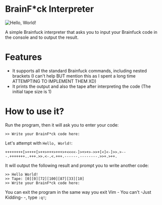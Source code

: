 # BrainF*ck Interpreter
![Hello, World!](https://upload.wikimedia.org/wikipedia/commons/thumb/b/b4/Hello_World_Brainfuck.png/280px-Hello_World_Brainfuck.png)

A simple Brainfuck interpreter that asks you to input your Brainfuck code in the console and to output the result.  
# Features
- It supports all the standard Brainfuck commands, including nested brackets (I can't help BUT mention this as I spent a long time ATTEMPTING TO IMPLEMENT THEM XD)
- It prints the output and also the tape after interpreting the code (The initial tape size is 1)
# How to use it?
Run the program, then it will ask you to enter your code: 
```
>> Write your BrainF*ck code here:
```
Let's attempt with `Hello, World!`: 
```
++++++++[>++++[>++>+++>+++>+<<<<-]>+>+>->>+[<]<-]>>.>---.+++++++..+++.>>.<-.<.+++.------.--------.>>+.>++.
```
It will output the following result and prompt you to write another code: 
```
>> Hello World!
>> Tape: [0][0][72][100][87][33][10]
>> Write your BrainF*ck code here:
```
You can exit the program in the same way you exit Vim - You can't -Just Kidding- -, type `:q!`; 
